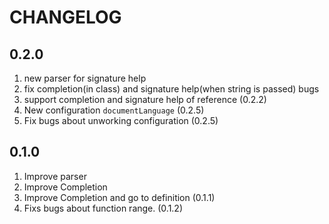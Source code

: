 # CHANGELOG

## 0.2.0

1. new parser for signature help
2. fix completion(in class) and signature help(when string is passed) bugs
3. support completion and signature help of reference  (0.2.2)
4. New configuration `documentLanguage` (0.2.5)
5. Fix bugs about unworking configuration (0.2.5)

## 0.1.0

1. Improve parser
2. Improve Completion
3. Improve Completion and go to definition (0.1.1)
4. Fixs bugs about function range. (0.1.2)
